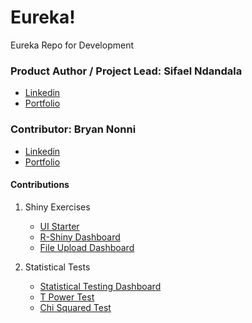 # Eureka!

Eureka Repo for Development

### Product Author / Project Lead: Sifael Ndandala
* [Linkedin](https://www.linkedin.com/in/sifael-ndandala-b9004859/)
* [Portfolio](http://www.programmingnotes.net/about/)

### Contributor: Bryan Nonni
* [Linkedin](https://www.linkedin.com/in/bryanwnonni)
* [Portfolio](https://bryanwnonni.com/)

#### Contributions
1. Shiny Exercises
   - [UI Starter](./ShinyExercises/UI_Starter.R)
   - [R-Shiny Dashboard](./ShinyExercises/R_Shiny_Dash.R)
   - [File Upload Dashboard](./ShinyExercises/File_Upload_Dash.R)

2. Statistical Tests
   - [Statistical Testing Dashboard](./Tests/Statistical_Testing_Dashboard.R)
   - [T Power Test](./Tests/T_Power.R)
   - [Chi Squared Test](./Tests/Chi_Square.R)
